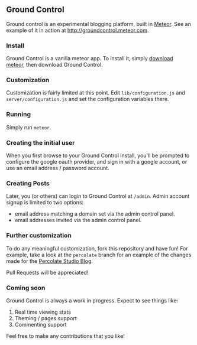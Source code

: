 ## Ground Control

Ground control is an experimental blogging platform, built in [Meteor](http://meteor.com). See an example of it in action at http://groundcontrol.meteor.com.

### Install

Ground Control is a vanilla meteor app. To install it, simply [download meteor](http://docs.meteor.com/#quickstart), then download Ground Control.

### Customization

Customization is fairly limited at this point. Edit `lib/configuration.js` and `server/configuration.js` and set the configuration variables there.

### Running

Simply run `meteor`.

### Creating the initial user

When you first browse to your Ground Control install, you'll be prompted to configure the google oauth provider, and sign in with a google account, or use an email address / password account.

### Creating Posts

Later, you (or others) can login to Ground Control at `/admin`. Admin account signup is limited to two options:
  - email address matching a domain set via the admin control panel.
  - email addresses invited via the admin control panel.

### Further customization

To do any meaningful customization, fork this repository and have fun! For example, take a look at the `percolate` branch for an example of the changes made for the [Percolate Studio Blog](http://blog.percolatestudio.com).

Pull Requests will be appreciated! 

### Coming soon

Ground Control is always a work in progress. Expect to see things like:

1. Real time viewing stats
2. Theming / pages support
3. Commenting support

Feel free to make any contributions that you like!
